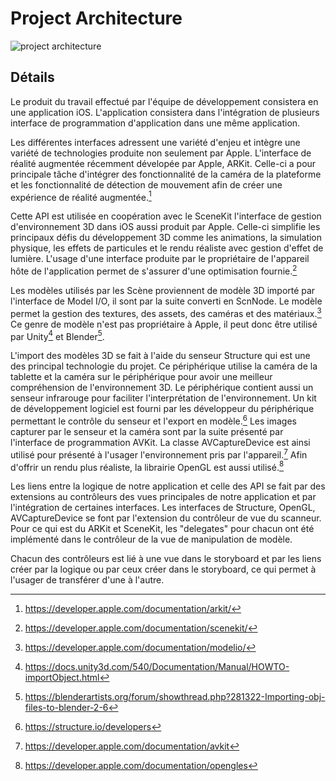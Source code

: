 # Project Architecture
![project architecture](/a/raw/b/project-architecture.png)

## Détails
Le produit du travail effectué par l'équipe de développement consistera en une application iOS. L'application consistera dans l'intégration de plusieurs interface de programmation d'application dans une même application.

Les différentes interfaces adressent une variété d'enjeu et intègre une variété de technologies produite non seulement par Apple. L'interface de réalité augmentée récemment dévelopée par Apple, ARKit. Celle-ci a pour principale tâche d'intégrer des fonctionnalité de la caméra de la plateforme et les fonctionnalité de détection de mouvement afin de créer une expérience de réalité augmentée.[^1]

Cette API est utilisée en coopération avec le SceneKit l'interface de gestion d'environnement 3D dans iOS aussi produit par Apple. Celle-ci simplifie les principaux défis du développement 3D comme les animations, la simulation physique, les effets de particules et le rendu réaliste avec gestion d'effet de lumière. L'usage d'une interface produite par le propriétaire de l'appareil hôte de l'application permet de s'assurer d'une optimisation fournie.[^2]

Les modèles utilisés par les Scène proviennent de modèle 3D importé par l'interface de Model I/O, il sont par la suite converti en ScnNode. Le modèle permet la gestion des textures, des assets, des caméras et des matériaux.[^3] Ce genre de modèle n'est pas propriétaire à Apple, il peut donc être utilisé par Unity[^4] et Blender[^5].

L'import des modèles 3D se fait à l'aide du senseur Structure qui est une des principal technologie du projet. Ce périphérique utilise la caméra de la tablette et la caméra sur le périphérique pour avoir une meilleur compréhension de l'environnement 3D. Le périphérique contient aussi un senseur infrarouge pour faciliter l'interprétation de l'environnement. Un kit de développement logiciel est fourni par les développeur du périphérique permettant le contrôle du senseur et l'export en modèle.[^6] Les images capturer par le senseur et la caméra sont par la suite présenté par l'interface de programmation AVKit. La classe AVCaptureDevice est ainsi utilisé pour présenté à l'usager l'environnement pris par l'appareil.[^7] Afin d'offrir un rendu plus réaliste, la librairie OpenGL est aussi utilisé.[^8]

Les liens entre la logique de notre application et celle des API se fait par des extensions au contrôleurs des vues principales de notre application et par l'intégration de certaines interfaces. Les interfaces de Structure, OpenGL, AVCaptureDevice se font par l'extension du contrôleur de vue du scanneur. Pour ce qui est du ARKit et SceneKit, les "delegates" pour chacun ont été implémenté dans le contrôleur de la vue de manipulation de modèle.

Chacun des contrôleurs est lié à une vue dans le storyboard et par les liens créer par la logique ou par ceux créer dans le storyboard, ce qui permet à l'usager de transférer d'une à l'autre.

[^1]:https://developer.apple.com/documentation/arkit/

[^2]:https://developer.apple.com/documentation/scenekit/

[^3]:https://developer.apple.com/documentation/modelio/

[^4]:https://docs.unity3d.com/540/Documentation/Manual/HOWTO-importObject.html

[^5]:https://blenderartists.org/forum/showthread.php?281322-Importing-obj-files-to-blender-2-6

[^6]:https://structure.io/developers

[^7]:https://developer.apple.com/documentation/avkit

[^8]:https://developer.apple.com/documentation/opengles
